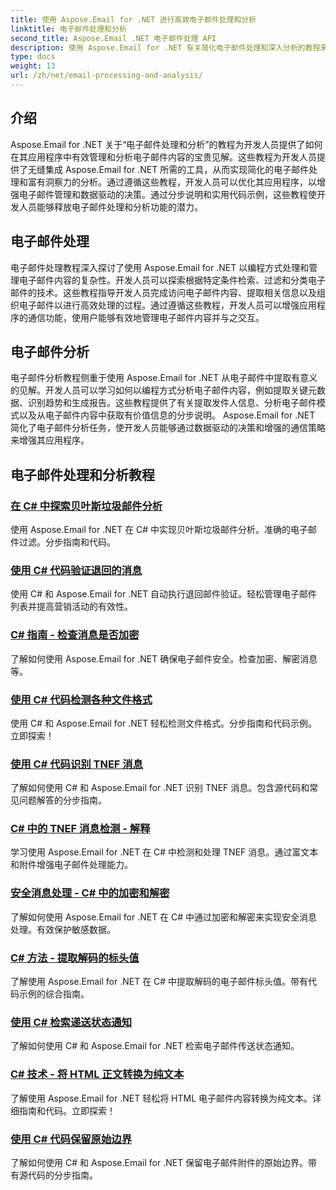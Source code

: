 ```yaml
---
title: 使用 Aspose.Email for .NET 进行高效电子邮件处理和分析
linktitle: 电子邮件处理和分析
second_title: Aspose.Email .NET 电子邮件处理 API
description: 使用 Aspose.Email for .NET 有关简化电子邮件处理和深入分析的教程来优化应用程序的电子邮件管理和决策。学习以编程方式检索、组织和分析电子邮件内容。探索增强沟通和数据驱动策略的实际示例。
type: docs
weight: 13
url: /zh/net/email-processing-and-analysis/
---
```


## 介绍

Aspose.Email for .NET 关于“电子邮件处理和分析”的教程为开发人员提供了如何在其应用程序中有效管理和分析电子邮件内容的宝贵见解。这些教程为开发人员提供了无缝集成 Aspose.Email for .NET 所需的工具，从而实现简化的电子邮件处理和富有洞察力的分析。通过遵循这些教程，开发人员可以优化其应用程序，以增强电子邮件管理和数据驱动的决策。通过分步说明和实用代码示例，这些教程使开发人员能够释放电子邮件处理和分析功能的潜力。

## 电子邮件处理

电子邮件处理教程深入探讨了使用 Aspose.Email for .NET 以编程方式处理和管理电子邮件内容的复杂性。开发人员可以探索根据特定条件检索、过滤和分类电子邮件的技术。这些教程指导开发人员完成访问电子邮件内容、提取相关信息以及组织电子邮件以进行高效处理的过程。通过遵循这些教程，开发人员可以增强应用程序的通信功能，使用户能够有效地管理电子邮件内容并与之交互。

## 电子邮件分析

电子邮件分析教程侧重于使用 Aspose.Email for .NET 从电子邮件中提取有意义的见解。开发人员可以学习如何以编程方式分析电子邮件内容，例如提取关键元数据、识别趋势和生成报告。这些教程提供了有关提取发件人信息、分析电子邮件模式以及从电子邮件内容中获取有价值信息的分步说明。 Aspose.Email for .NET 简化了电子邮件分析任务，使开发人员能够通过数据驱动的决策和增强的通信策略来增强其应用程序。

## 电子邮件处理和分析教程
### [在 C# 中探索贝叶斯垃圾邮件分析](./exploring-bayesian-spam-analysis-in-csharp/)
使用 Aspose.Email for .NET 在 C# 中实现贝叶斯垃圾邮件分析。准确的电子邮件过滤。分步指南和代码。
### [使用 C# 代码验证退回的消息](./verifying-bounced-messages-with-csharp-code/)
使用 C# 和 Aspose.Email for .NET 自动执行退回邮件验证。轻松管理电子邮件列表并提高营销活动的有效性。 
### [C# 指南 - 检查消息是否加密](./csharp-guide-checking-messages-for-encryption/)
了解如何使用 Aspose.Email for .NET 确保电子邮件安全。检查加密、解密消息等。
### [使用 C# 代码检测各种文件格式](./detecting-various-file-formats-using-csharp-code/)
使用 C# 和 Aspose.Email for .NET 轻松检测文件格式。分步指南和代码示例。立即探索！
### [使用 C# 代码识别 TNEF 消息](./identifying-tnef-messages-with-csharp-code/)
了解如何使用 C# 和 Aspose.Email for .NET 识别 TNEF 消息。包含源代码和常见问题解答的分步指南。
### [C# 中的 TNEF 消息检测 - 解释](./tnef-message-detection-in-csharp-explained/)
学习使用 Aspose.Email for .NET 在 C# 中检测和处理 TNEF 消息。通过富文本和附件增强电子邮件处理能力。
### [安全消息处理 - C# 中的加密和解密](./secure-message-handling-encryption-and-decryption-in-csharp/)
了解如何使用 Aspose.Email for .NET 在 C# 中通过加密和解密来实现安全消息处理。有效保护敏感数据。
### [C# 方法 - 提取解码的标头值](./csharp-approach-extracting-decoded-header-values/)
了解使用 Aspose.Email for .NET 在 C# 中提取解码的电子邮件标头值。带有代码示例的综合指南。
### [使用 C# 检索递送状态通知](./retrieving-delivery-status-notifications-with-csharp/)
了解如何使用 C# 和 Aspose.Email for .NET 检索电子邮件传送状态通知。
### [C# 技术 - 将 HTML 正文转换为纯文本](./csharp-technique-converting-html-body-to-plain-text/)
了解使用 Aspose.Email for .NET 轻松将 HTML 电子邮件内容转换为纯文本。详细指南和代码。立即探索！
### [使用 C# 代码保留原始边界](./preserving-original-boundaries-using-csharp-code/)
了解如何使用 C# 和 Aspose.Email for .NET 保留电子邮件附件的原始边界。带有源代码的分步指南。